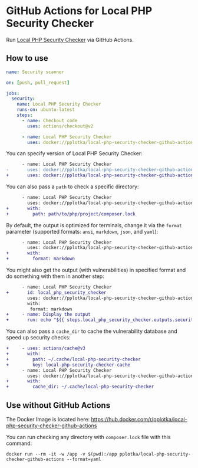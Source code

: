 # GitHub Actions for Local PHP Security Checker

Run [Local PHP Security Checker](https://github.com/fabpot/local-php-security-checker) via GitHub Actions. 

## How to use
```yaml
name: Security scanner

on: [push, pull_request]

jobs:
  security:
    name: Local PHP Security Checker
    runs-on: ubuntu-latest
    steps:
      - name: Checkout code
        uses: actions/checkout@v2

      - name: Local PHP Security Checker
        uses: docker://pplotka/local-php-security-checker-github-actions
```

You can specify version of Local PHP Security Checker:

```diff
      - name: Local PHP Security Checker
-       uses: docker://pplotka/local-php-security-checker-github-actions
+       uses: docker://pplotka/local-php-security-checker-github-actions:v1.0.0
```

You can also pass a `path` to check a specific directory:
```diff
      - name: Local PHP Security Checker
        uses: docker://pplotka/local-php-security-checker-github-actions
+       with:
+         path: path/to/php/project/composer.lock
```

By default, the output is optimized for terminals, change it via the `format` parameter (supported formats: `ansi`, `markdown`, `json`, and `yaml`):
```diff
      - name: Local PHP Security Checker
        uses: docker://pplotka/local-php-security-checker-github-actions
+       with:
+         format: markdown
```

You might also get the output (with vulnerabilities) in specified format and do something with them in another step:
```diff
      - name: Local PHP Security Checker
+       id: local_php_security_checker
        uses: docker://pplotka/local-php-security-checker-github-actions
        with:
         format: markdown
+     - name: Display the output
+       run: echo "${{ steps.local_php_security_checker.outputs.security }}"
```

You can also pass a `cache_dir` to cache the vulnerability database and speed up security checks:
```diff
+     - uses: actions/cache@v3
+       with:
+         path: ~/.cache/local-php-security-checker
+         key: local-php-security-checker-cache
      - name: Local PHP Security Checker
        uses: docker://pplotka/local-php-security-checker-github-actions
+       with:
+         cache_dir: ~/.cache/local-php-security-checker
```

## Use without GitHub Actions
The Docker Image is located here: https://hub.docker.com/r/pplotka/local-php-security-checker-github-actions

You can run checking any directory with `composer.lock` file with this command:

```shell
docker run --rm -it -w /app -v $(pwd):/app pplotka/local-php-security-checker-github-actions --format=yaml
```
